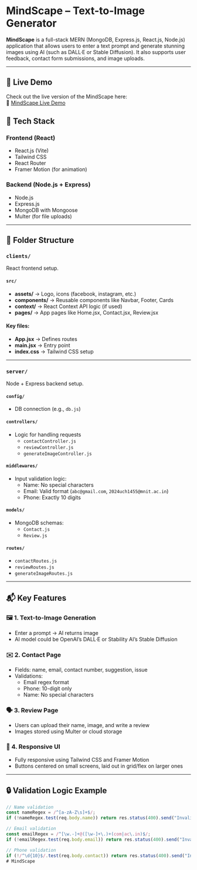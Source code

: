 ﻿# MindScape – Text-to-Image Generator

**MindScape** is a full-stack MERN (MongoDB, Express.js, React.js, Node.js) application that allows users to enter a text prompt and generate stunning images using AI (such as DALL·E or Stable Diffusion). It also supports user feedback, contact form submissions, and image uploads.

---
## 🚀 Live Demo

Check out the live version of the MindScape here:  
🔗 [MindScape Live Demo](https://mindscape-1.onrender.com/)

## 🚀 Tech Stack

### Frontend (React)
- React.js (Vite)
- Tailwind CSS
- React Router
- Framer Motion (for animation)

### Backend (Node.js + Express)
- Node.js
- Express.js
- MongoDB with Mongoose
- Multer (for file uploads)

---

## 📁 Folder Structure

### `clients/`
React frontend setup.

#### `src/`
- **assets/** → Logo, icons (facebook, instagram, etc.)
- **components/** → Reusable components like Navbar, Footer, Cards
- **context/** → React Context API logic (if used)
- **pages/** → App pages like Home.jsx, Contact.jsx, Review.jsx

#### Key files:
- **App.jsx** → Defines routes
- **main.jsx** → Entry point
- **index.css** → Tailwind CSS setup

---

### `server/`
Node + Express backend setup.

#### `config/`
- DB connection (e.g., `db.js`)

#### `controllers/`
- Logic for handling requests
  - `contactController.js`
  - `reviewController.js`
  - `generateImageController.js`

#### `middlewares/`
- Input validation logic:
  - Name: No special characters
  - Email: Valid format (`abc@gmail.com`, `2024uch1455@mnit.ac.in`)
  - Phone: Exactly 10 digits

#### `models/`
- MongoDB schemas:
  - `Contact.js`
  - `Review.js`

#### `routes/`
- `contactRoutes.js`
- `reviewRoutes.js`
- `generateImageRoutes.js`

---

## 📬 Key Features

### 🖼️ 1. Text-to-Image Generation
- Enter a prompt → AI returns image
- AI model could be OpenAI’s DALL·E or Stability AI’s Stable Diffusion

### ✉️ 2. Contact Page
- Fields: name, email, contact number, suggestion, issue
- Validations:
  - Email regex format
  - Phone: 10-digit only
  - Name: No special characters

### 🗣️ 3. Review Page
- Users can upload their name, image, and write a review
- Images stored using Multer or cloud storage

### 📱 4. Responsive UI
- Fully responsive using Tailwind CSS and Framer Motion
- Buttons centered on small screens, laid out in grid/flex on larger ones

---

## 🔒 Validation Logic Example

```js
// Name validation
const nameRegex = /^[a-zA-Z\s]+$/;
if (!nameRegex.test(req.body.name)) return res.status(400).send("Invalid name");

// Email validation
const emailRegex = /^[\w.-]+@([\w-]+\.)+(com|ac\.in)$/;
if (!emailRegex.test(req.body.email)) return res.status(400).send("Invalid email");

// Phone validation
if (!/^\d{10}$/.test(req.body.contact)) return res.status(400).send("Invalid contact number");
# MindScape
